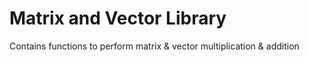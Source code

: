 # Matrix and Vector Library

Contains functions to perform matrix & vector multiplication & addition
